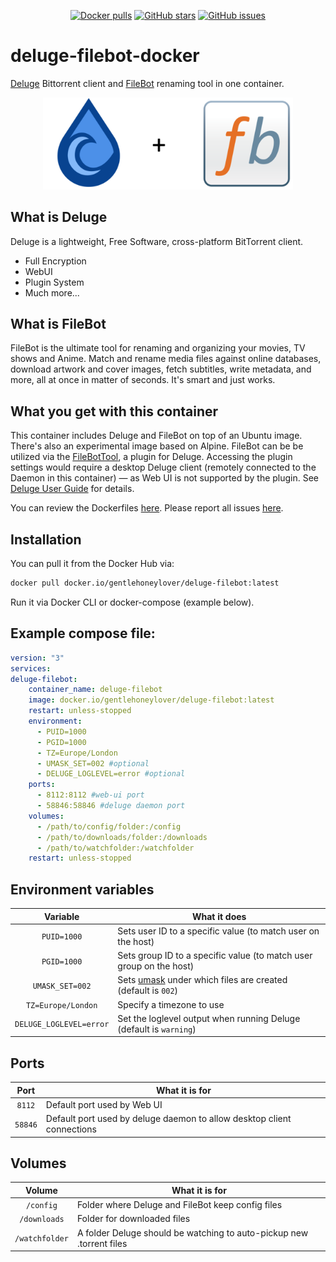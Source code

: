 <p align="center">
	<a href="https://hub.docker.com/r/gentlehoneylover/deluge-filebot/"><img alt="Docker pulls" src="https://img.shields.io/docker/pulls/gentlehoneylover/deluge-filebot?logo=docker&label=Docker%20pulls"></a>
	<a href="https://github.com/GentleHoneyLover/deluge-filebot-docker"><img alt="GitHub stars" src="https://img.shields.io/github/stars/gentlehoneylover/deluge-filebot-docker?logo=GitHub&label=GitHub%20stars&color=gold"></a>
	<a href="https://github.com/GentleHoneyLover/deluge-filebot-docker"><img alt="GitHub issues" src="https://img.shields.io/github/issues/gentlehoneylover/deluge-filebot-docker?logo=GitHub&label=GitHub%20issues"></a>
</p>

# deluge-filebot-docker
[Deluge](https://deluge-torrent.org]) Bittorrent client and [FileBot](http://www.filebot.net/) renaming tool in one container. 

<p align="center">
  <img width="400" src="https://raw.githubusercontent.com/GentleHoneyLover/deluge-filebot-docker/master/logo.png" alt="Deluge + FileBot"><br>
</p>

## What is Deluge
Deluge is a lightweight, Free Software, cross-platform BitTorrent client.
- Full Encryption
- WebUI
- Plugin System
- Much more...

## What is FileBot
FileBot is the ultimate tool for renaming and organizing your movies, TV shows and Anime. Match and rename media files against online databases, download artwork and cover images, fetch subtitles, write metadata, and more, all at once in matter of seconds. It's smart and just works.

## What you get with this container
This container includes Deluge and FileBot on top of an Ubuntu image. There's also an experimental image based on Alpine. FileBot can be be utilized via the [FileBotTool](https://github.com/Laharah/deluge-FileBotTool), a plugin for Deluge. Accessing the plugin settings would require a desktop Deluge client (remotely connected to the Daemon in this container) — as Web UI is not supported by the plugin. See [Deluge User Guide](https://dev.deluge-torrent.org/wiki/UserGuide) for details.

You can review the Dockerfiles [here](https://github.com/GentleHoneyLover/deluge-filebot-docker). Please report all issues [here](https://github.com/GentleHoneyLover/deluge-filebot-docker/issues).

## Installation
You can pull it from the Docker Hub via:
```sh
docker pull docker.io/gentlehoneylover/deluge-filebot:latest
```
Run it via Docker CLI or docker-compose (example below).

## Example compose file:
```yaml
version: "3"
services:
deluge-filebot:
    container_name: deluge-filebot
    image: docker.io/gentlehoneylover/deluge-filebot:latest
    restart: unless-stopped
    environment:
      - PUID=1000
      - PGID=1000
      - TZ=Europe/London
      - UMASK_SET=002 #optional
      - DELUGE_LOGLEVEL=error #optional
    ports:
      - 8112:8112 #web-ui port 
      - 58846:58846 #deluge daemon port
    volumes:
      - /path/to/config/folder:/config
      - /path/to/downloads/folder:/downloads
      - /path/to/watchfolder:/watchfolder
    restart: unless-stopped
```

## Environment variables
| Variable | What it does |
| :----: | --- |
| `PUID=1000` | Sets user ID to a specific value (to match user on the host) |
| `PGID=1000` | Sets group ID to a specific value (to match user group on the host) |
| `UMASK_SET=002` | Sets [umask](https://en.wikipedia.org/wiki/Umask) under which files are created (default is `002`)
| `TZ=Europe/London` | Specify a timezone to use |
| `DELUGE_LOGLEVEL=error` | Set the loglevel output when running Deluge (default is `warning`) |

## Ports
| Port | What it is for |
| :----: | --- |
| `8112` | Default port used by Web UI |
| `58846` | Default port used by deluge daemon to allow desktop client connections |

## Volumes
| Volume | What it is for |
| :----: | --- |
| `/config` | Folder where Deluge and FileBot keep config files |
| `/downloads` | Folder for downloaded files |
| `/watchfolder` | A folder Deluge should be watching to auto-pickup new .torrent files |